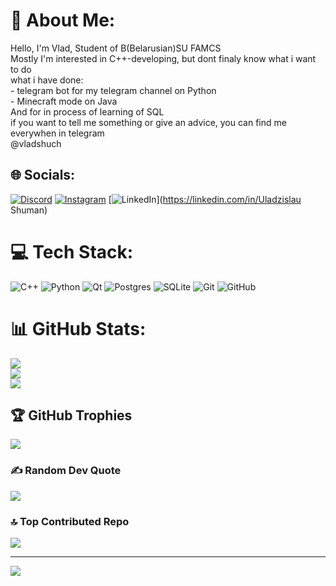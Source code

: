 # 💫 About Me:
Hello, I'm Vlad, Student of B(Belarusian)SU FAMCS <br>Mostly I'm interested in C++-developing, but dont finaly know what i want to do<br>what i have done:<br>- telegram bot for my telegram channel on Python<br>- Minecraft mode on Java<br>And for in process of learning of SQL<br>if you want to tell me something or give an advice, you can find me everywhen in telegram<br>@vladshuch  


## 🌐 Socials:
[![Discord](https://img.shields.io/badge/Discord-%237289DA.svg?logo=discord&logoColor=white)](https://discord.gg/kust_1) [![Instagram](https://img.shields.io/badge/Instagram-%23E4405F.svg?logo=Instagram&logoColor=white)](https://instagram.com/zaichikstepashka) [![LinkedIn](https://img.shields.io/badge/LinkedIn-%230077B5.svg?logo=linkedin&logoColor=white)](https://linkedin.com/in/Uladzislau Shuman) 

# 💻 Tech Stack:
![C++](https://img.shields.io/badge/c++-%2300599C.svg?style=for-the-badge&logo=c%2B%2B&logoColor=white) ![Python](https://img.shields.io/badge/python-3670A0?style=for-the-badge&logo=python&logoColor=ffdd54) ![Qt](https://img.shields.io/badge/Qt-%23217346.svg?style=for-the-badge&logo=Qt&logoColor=white) ![Postgres](https://img.shields.io/badge/postgres-%23316192.svg?style=for-the-badge&logo=postgresql&logoColor=white) ![SQLite](https://img.shields.io/badge/sqlite-%2307405e.svg?style=for-the-badge&logo=sqlite&logoColor=white) ![Git](https://img.shields.io/badge/git-%23F05033.svg?style=for-the-badge&logo=git&logoColor=white) ![GitHub](https://img.shields.io/badge/github-%23121011.svg?style=for-the-badge&logo=github&logoColor=white)
# 📊 GitHub Stats:
![](https://github-readme-stats.vercel.app/api?username=UladzislauShuman&theme=dark&hide_border=false&include_all_commits=false&count_private=false)<br/>
![](https://github-readme-streak-stats.herokuapp.com/?user=UladzislauShuman&theme=dark&hide_border=false)<br/>
![](https://github-readme-stats.vercel.app/api/top-langs/?username=UladzislauShuman&theme=dark&hide_border=false&include_all_commits=false&count_private=false&layout=compact)

## 🏆 GitHub Trophies
![](https://github-profile-trophy.vercel.app/?username=UladzislauShuman&theme=onedark&no-frame=true&no-bg=true&margin-w=4)

### ✍️ Random Dev Quote
![](https://quotes-github-readme.vercel.app/api?type=horizontal&theme=radical)

### 🔝 Top Contributed Repo
![](https://github-contributor-stats.vercel.app/api?username=UladzislauShuman&limit=5&theme=dark&combine_all_yearly_contributions=true)

---
[![](https://visitcount.itsvg.in/api?id=UladzislauShuman&icon=7&color=7)](https://visitcount.itsvg.in)

<!-- Proudly created with GPRM ( https://gprm.itsvg.in ) -->
